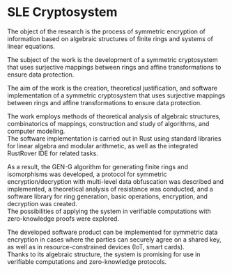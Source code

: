 # SLE Cryptosystem

The object of the research is the process of symmetric encryption of information based on algebraic structures of finite rings and systems of linear equations.

The subject of the work is the development of a symmetric cryptosystem that uses surjective mappings between rings and affine transformations to ensure data protection.

The aim of the work is the creation, theoretical justification, and software implementation of a symmetric cryptosystem that uses surjective mappings between rings and affine transformations to ensure data protection.

The work employs methods of theoretical analysis of algebraic structures, combinatorics of mappings, construction and study of algorithms, and computer modeling.  
The software implementation is carried out in Rust using standard libraries for linear algebra and modular arithmetic, as well as the integrated RustRover IDE for related tasks.

As a result, the GEN-G algorithm for generating finite rings and isomorphisms was developed, a protocol for symmetric encryption/decryption with multi-level data obfuscation was described and implemented, a theoretical analysis of resistance was conducted, and a software library for ring generation, basic operations, encryption, and decryption was created.  
The possibilities of applying the system in verifiable computations with zero-knowledge proofs were explored.

The developed software product can be implemented for symmetric data encryption in cases where the parties can securely agree on a shared key, as well as in resource-constrained devices (IoT, smart cards).  
Thanks to its algebraic structure, the system is promising for use in verifiable computations and zero-knowledge protocols.
